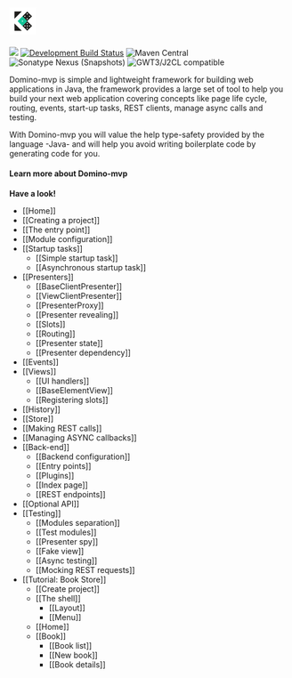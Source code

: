 ## ![Dominokit](logo_48.png)

<a title="Gitter" href="https://gitter.im/DominoKit/domino"><img src="https://badges.gitter.im/Join%20Chat.svg"></a>
[![Development Build Status](https://github.com/DominoKit/domino-mvp/actions/workflows/deploy.yaml/badge.svg?branch=development)](https://github.com/DominoKit/domino-mvp/actions/workflows/deploy.yaml/badge.svg?branch=development)
![Maven Central](https://maven-badges.herokuapp.com/maven-central/org.dominokit/domino-mvp/badge.svg)
![Sonatype Nexus (Snapshots)](https://img.shields.io/badge/Snapshot-HEAD--SNAPSHOT-orange)
![GWT3/J2CL compatible](https://img.shields.io/badge/GWT3/J2CL-compatible-brightgreen.svg)

Domino-mvp is simple and lightweight framework for building web applications in Java, the framework provides a large set of tool to help you build your next web application covering concepts like page life cycle, routing, events, start-up tasks, REST clients, manage async calls and testing.

With Domino-mvp you will value the help type-safety provided by the language -Java- and will help you avoid writing boilerplate code by generating code for you.

#### Learn more about Domino-mvp

**Have a look!**

* [[Home]]
* [[Creating a project]]
* [[The entry point]]
* [[Module configuration]]
* [[Startup tasks]]
    * [[Simple startup task]]
    * [[Asynchronous startup task]]
* [[Presenters]]
    * [[BaseClientPresenter]]
    * [[ViewClientPresenter]]
    * [[PresenterProxy]]
    * [[Presenter revealing]]
    * [[Slots]]
    * [[Routing]]
    * [[Presenter state]]
    * [[Presenter dependency]]
* [[Events]]
* [[Views]]
    * [[UI handlers]]
    * [[BaseElementView]]
    * [[Registering slots]]
* [[History]]
* [[Store]]
* [[Making REST calls]]
* [[Managing ASYNC callbacks]]
* [[Back-end]]
    * [[Backend configuration]]
    * [[Entry points]]
    * [[Plugins]]
    * [[Index page]]
    * [[REST endpoints]]
* [[Optional API]]
* [[Testing]]
    * [[Modules separation]]
    * [[Test modules]]
    * [[Presenter spy]]
    * [[Fake view]]
    * [[Async testing]]
    * [[Mocking REST requests]]
* [[Tutorial: Book Store]]
    * [[Create project]]
    * [[The shell]]
        * [[Layout]]
        * [[Menu]]
    * [[Home]]
    * [[Book]]
        * [[Book list]]
        * [[New book]]
        * [[Book details]]
